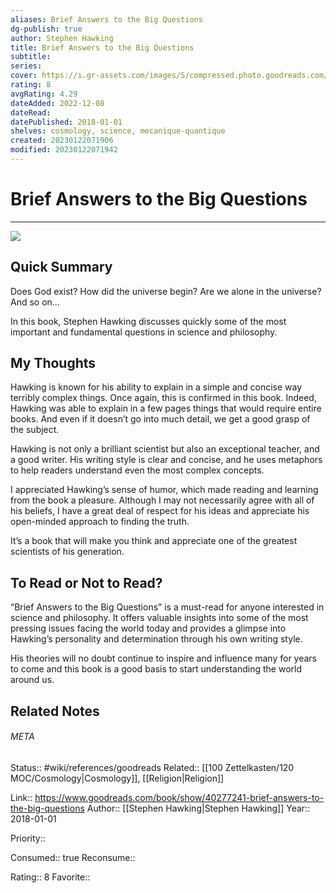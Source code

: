 ```yaml
---
aliases: Brief Answers to the Big Questions
dg-publish: true
author: Stephen Hawking
title: Brief Answers to the Big Questions
subtitle: 
series: 
cover: https://i.gr-assets.com/images/S/compressed.photo.goodreads.com/books/1536862019l/40277241.jpg
rating: 8
avgRating: 4.29
dateAdded: 2022-12-08
dateRead: 
datePublished: 2018-01-01
shelves: cosmology, science, mecanique-quantique
created: 20230122071906
modified: 20230122071942
---
```

# Brief Answers to the Big Questions
---
![](https://i.gr-assets.com/images/S/compressed.photo.goodreads.com/books/1536862019l/40277241.jpg)


## Quick Summary

Does God exist? How did the universe begin? Are we alone in the universe? And so on…

In this book, Stephen Hawking discusses quickly some of the most important and fundamental questions in science and philosophy.

## My Thoughts

Hawking is known for his ability to explain in a simple and concise way terribly complex things. Once again, this is confirmed in this book. Indeed, Hawking was able to explain in a few pages things that would require entire books. And even if it doesn’t go into much detail, we get a good grasp of the subject.

Hawking is not only a brilliant scientist but also an exceptional teacher, and a good writer. His writing style is clear and concise, and he uses metaphors to help readers understand even the most complex concepts.

I appreciated Hawking’s sense of humor, which made reading and learning from the book a pleasure. Although I may not necessarily agree with all of his beliefs, I have a great deal of respect for his ideas and appreciate his open-minded approach to finding the truth.

It’s a book that will make you think and appreciate one of the greatest scientists of his generation.

## To Read or Not to Read?

“Brief Answers to the Big Questions” is a must-read for anyone interested in science and philosophy. It offers valuable insights into some of the most pressing issues facing the world today and provides a glimpse into Hawking’s personality and determination through his own writing style.

His theories will no doubt continue to inspire and influence many for years to come and this book is a good basis to start understanding the world around us.


## Related Notes




###### META
Status:: #wiki/references/goodreads
Related:: [[100 Zettelkasten/120 MOC/Cosmology\|Cosmology]], [[Religion\|Religion]]

Link:: https://www.goodreads.com/book/show/40277241-brief-answers-to-the-big-questions
Author:: [[Stephen Hawking\|Stephen Hawking]]
Year:: 2018-01-01

Priority:: 

Consumed:: true
Reconsume:: 

Rating:: 8
Favorite:: 
